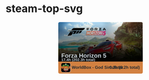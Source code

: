 # steam-top-svg

<!-- steam-svg-start -->
<p align="center"><a href="http://steamcommunity.com/profiles/76561198062644260">
  <img src="./steam-1639404766772.svg" height="137"/></a></p>
<!-- steam-svg-end -->
